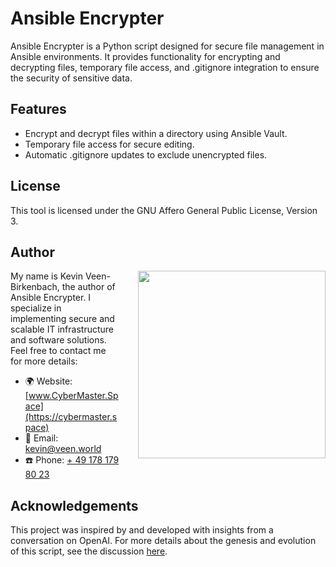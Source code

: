 # Ansible Encrypter

Ansible Encrypter is a Python script designed for secure file management in Ansible environments. It provides functionality for encrypting and decrypting files, temporary file access, and .gitignore integration to ensure the security of sensitive data.

## Features

- Encrypt and decrypt files within a directory using Ansible Vault.
- Temporary file access for secure editing.
- Automatic .gitignore updates to exclude unencrypted files.

## License

This tool is licensed under the GNU Affero General Public License, Version 3.

## Author

<img src="https://cybermaster.space/wp-content/uploads/sites/7/2023/11/FVG_8364BW-scaled.jpg" width="300" style="float: right; margin-left: 30px;">

My name is Kevin Veen-Birkenbach, the author of Ansible Encrypter. I specialize in implementing secure and scalable IT infrastructure and software solutions. Feel free to contact me for more details:

- 🌍 Website: [www.CyberMaster.Space](https://cybermaster.space)
- 📧 Email: [kevin@veen.world](mailto:kevin@veen.world)
- ☎️ Phone: [+ 49 178 179 80 23](tel:00491781798023)

## Acknowledgements

This project was inspired by and developed with insights from a conversation on OpenAI. For more details about the genesis and evolution of this script, see the discussion [here](https://chat.openai.com/share/224a0314-1703-4a36-8f9f-5db29ad1f97e).
